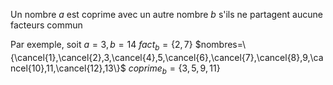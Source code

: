 Un nombre $a$ est coprime avec un autre nombre $b$ s'ils ne partagent aucune facteurs commun

Par exemple, soit
$a = 3, b=14$
$fact_b=\{2, 7\}$
$nombres=\{\cancel{1},\cancel{2},3,\cancel{4},5,\cancel{6},\cancel{7},\cancel{8},9,\cancel{10},11,\cancel{12},13\}$
$coprime_b=\{3,5,9,11\}$
